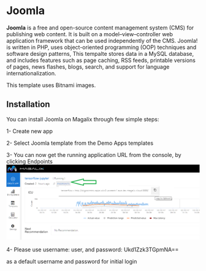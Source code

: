 # Joomla
**Joomla** is a free and open-source content management system (CMS) for publishing web content. It is built on a model–view–controller web application framework that can be used independently of the CMS.
Joomla! is written in PHP, uses object-oriented programming (OOP) techniques and software design patterns, This tempalte stores data in a MySQL database, and includes features such as page caching, RSS feeds, printable versions of pages, news flashes, blogs, search, and support for language internationalization.

This template uses Bitnami images.

## Installation

You can install Joomla on Magalix through few simple steps:

1- Create new app

2- Select Joomla template from the Demo Apps templates

3- You can now get the running application URL from the console, by clicking Endpoints 
![Application Endpoints](../../docs/resources/mgx_endpoint.png "Application Endpoints")

4- Please use username: user, and password: Ukd1Zzk3TGpmNA==

as a default username and password for initial login